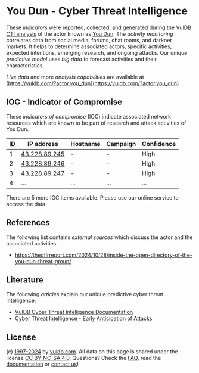 # You Dun - Cyber Threat Intelligence

These _indicators_ were reported, collected, and generated during the [VulDB CTI analysis](https://vuldb.com/?kb.cti) of the actor known as [You Dun](https://vuldb.com/?actor.you_dun). The _activity monitoring_ correlates data from social media, forums, chat rooms, and darknet markets. It helps to determine associated actors, specific activities, expected intentions, emerging research, and ongoing attacks. Our unique _predictive model_ uses _big data_ to forecast activities and their characteristics.

_Live data_ and more _analysis capabilities_ are available at [https://vuldb.com/?actor.you_dun](https://vuldb.com/?actor.you_dun)

## IOC - Indicator of Compromise

These _indicators of compromise_ (IOC) indicate associated network resources which are known to be part of research and attack activities of You Dun.

ID | IP address | Hostname | Campaign | Confidence
-- | ---------- | -------- | -------- | ----------
1 | [43.228.89.245](https://vuldb.com/?ip.43.228.89.245) | - | - | High
2 | [43.228.89.246](https://vuldb.com/?ip.43.228.89.246) | - | - | High
3 | [43.228.89.247](https://vuldb.com/?ip.43.228.89.247) | - | - | High
4 | ... | ... | ... | ...

There are 5 more IOC items available. Please use our online service to access the data.

## References

The following list contains _external sources_ which discuss the actor and the associated activities:

* https://thedfirreport.com/2024/10/28/inside-the-open-directory-of-the-you-dun-threat-group/

## Literature

The following _articles_ explain our unique predictive cyber threat intelligence:

* [VulDB Cyber Threat Intelligence Documentation](https://vuldb.com/?kb.cti)
* [Cyber Threat Intelligence - Early Anticipation of Attacks](https://www.scip.ch/en/?labs.20201022)

## License

(c) [1997-2024](https://vuldb.com/?kb.changelog) by [vuldb.com](https://vuldb.com/?kb.about). All data on this page is shared under the license [CC BY-NC-SA 4.0](https://creativecommons.org/licenses/by-nc-sa/4.0/). Questions? Check the [FAQ](https://vuldb.com/?kb.faq), read the [documentation](https://vuldb.com/?kb) or [contact us](https://vuldb.com/?contact)!
